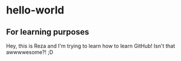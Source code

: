 # hello-world
For learning purposes
-----------------------

Hey, this is Reza and I'm trying to learn how to learn GitHub! Isn't that awwwwesome?! ;D
